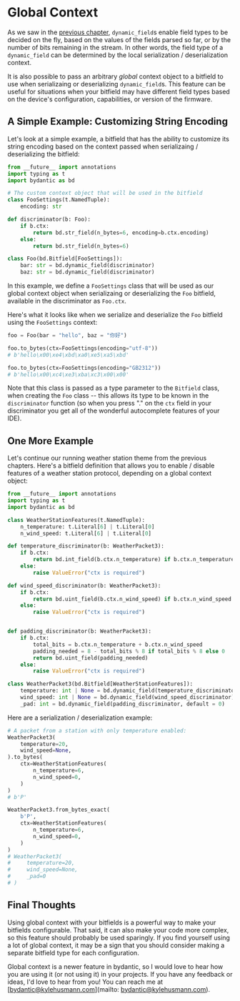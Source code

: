 # Global Context

As we saw in the [previous chapter](complex-data-structures), `dynamic_field`s
enable field types to be decided on the fly, based on the values of the fields
parsed so far, or by the number of bits remaining in the stream. In other words,
the field type of a `dynamic_field` can be determined by the local serialization
/ deserialization context.

It is also possible to pass an arbitrary _global_ context object to a bitfield
to use when serializaing or deserializing `dynamic_field`s. This feature can be
useful for situations when your bitfield may have different field types based on
the device's configuration, capabilities, or version of the firmware.

## A Simple Example: Customizing String Encoding

Let's look at a simple example, a bitfield that has the ability to customize its
string encoding based on the context passed when serializaing / deserializing
the bitfield:

```python
from __future__ import annotations
import typing as t
import bydantic as bd

# The custom context object that will be used in the bitfield
class FooSettings(t.NamedTuple):
    encoding: str

def discriminator(b: Foo):
    if b.ctx:
        return bd.str_field(n_bytes=6, encoding=b.ctx.encoding)
    else:
        return bd.str_field(n_bytes=6)

class Foo(bd.Bitfield[FooSettings]):
    bar: str = bd.dynamic_field(discriminator)
    baz: str = bd.dynamic_field(discriminator)
```

In this example, we define a `FooSettings` class that will be used as our global
context object when serializaing or deserializing the `Foo` bitfield, available
in the discriminator as `Foo.ctx`.

Here's what it looks like when we serialize and deserialize the `Foo` bitfield
using the `FooSettings` context:

```python
foo = Foo(bar = "hello", baz = "你好")

foo.to_bytes(ctx=FooSettings(encoding="utf-8"))
# b'hello\x00\xe4\xbd\xa0\xe5\xa5\xbd'

foo.to_bytes(ctx=FooSettings(encoding="GB2312"))
# b'hello\x00\xc4\xe3\xba\xc3\x00\x00'
```

Note that this class is passed as a type parameter to the `Bitfield` class, when
creating the `Foo` class -- this allows its type to be known in the
`discriminator` function (so when you press "." on the `ctx` field in your
discriminator you get all of the wonderful autocomplete features of your IDE).

## One More Example

Let's continue our running weather station theme from the previous chapters.
Here's a bitfield definition that allows you to enable / disable features of a
weather station protocol, depending on a global context object:

```python
from __future__ import annotations
import typing as t
import bydantic as bd

class WeatherStationFeatures(t.NamedTuple):
    n_temperature: t.Literal[6] | t.Literal[0]
    n_wind_speed: t.Literal[6] | t.Literal[0]

def temperature_discriminator(b: WeatherPacket3):
    if b.ctx:
        return bd.int_field(b.ctx.n_temperature) if b.ctx.n_temperature else None
    else:
        raise ValueError("ctx is required")

def wind_speed_discriminator(b: WeatherPacket3):
    if b.ctx:
        return bd.uint_field(b.ctx.n_wind_speed) if b.ctx.n_wind_speed else None
    else:
        raise ValueError("ctx is required")


def padding_discriminator(b: WeatherPacket3):
    if b.ctx:
        total_bits = b.ctx.n_temperature + b.ctx.n_wind_speed
        padding_needed = 8 - total_bits % 8 if total_bits % 8 else 0
        return bd.uint_field(padding_needed)
    else:
        raise ValueError("ctx is required")

class WeatherPacket3(bd.Bitfield[WeatherStationFeatures]):
    temperature: int | None = bd.dynamic_field(temperature_discriminator)
    wind_speed: int | None = bd.dynamic_field(wind_speed_discriminator)
    _pad: int = bd.dynamic_field(padding_discriminator, default = 0)
```

Here are a serialization / deserialization example:

```python
# A packet from a station with only temperature enabled:
WeatherPacket3(
    temperature=20,
    wind_speed=None,
).to_bytes(
    ctx=WeatherStationFeatures(
        n_temperature=6,
        n_wind_speed=0,
    )
)
# b'P'

WeatherPacket3.from_bytes_exact(
    b'P',
    ctx=WeatherStationFeatures(
        n_temperature=6,
        n_wind_speed=0,
    )
)
# WeatherPacket3(
#     temperature=20,
#     wind_speed=None,
#     _pad=0
# )
```

## Final Thoughts

Using global context with your bitfields is a powerful way to make your
bitfields configurable. That said, it can also make your code more complex, so
this feature should probably be used sparingly. If you find yourself using a lot
of global context, it may be a sign that you should consider making a separate
bitfield type for each configuration.

Global context is a newer feature in bydantic, so I would love to hear how you
are using it (or not using it) in your projects. If you have any feedback or
ideas, I'd love to hear from you! You can reach me at
[bydantic@kylehusmann.com](mailto: bydantic@kylehusmann.com).
